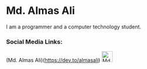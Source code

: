 # Md. Almas Ali
I am a programmer and a computer technology student.
<br>
### Social Media Links:
(Md. Almas Ali)(https://dev.to/almasali)
<a href="https://dev.to/almasali">
  <img src="https://d2fltix0v2e0sb.cloudfront.net/dev-badge.svg" alt="Md. Almas Ali's DEV Profile" height="30" width="30">
</a>

